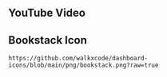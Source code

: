 ## YouTube Video

## Bookstack Icon

```text
https://github.com/walkxcode/dashboard-icons/blob/main/png/bookstack.png?raw=true
```
